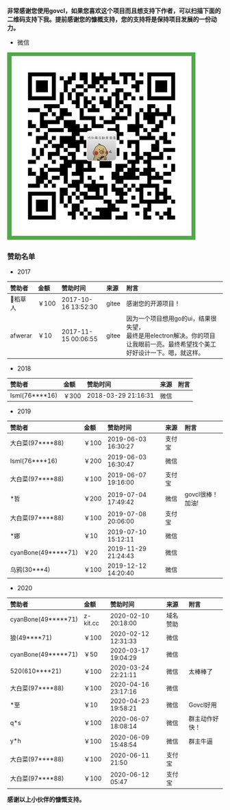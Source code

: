 **非常感谢您使用govcl，如果您喜欢这个项目而且想支持下作者，可以扫描下面的二维码支持下我。提前感谢您的慷概支持，您的支持将是保持项目发展的一份动力。**   

* 微信  

![wechatpay](/assets/images/wechatpay.jpg)  

### 赞助名单  

* 2017  

| 赞助者   | 金额    | 赞助时间 | 来源 | 附言 |  
| :------ | :------ | :----    | :----  | :---- |   
| 稻草人 | ￥100 | 2017-10-16 13:52:30 |  gitee | 感谢您的开源项目！ |  
| afwerar | ￥10 | 2017-11-15 00:06:55 |  gitee | 因为一个项目想用go的ui，结果很失望，<br />最终是用electron解决。你的项目让我眼前一亮。最终希望找个美工好好设计一下。嗯，就这样。 |  

* 2018  

| 赞助者   | 金额    | 赞助时间 | 来源 | 附言 |  
| :------ | :------ | :----    | :----  | :---- |   
| Isml(76****16) | ￥300 | 2018-03-29 21:16:31 |  微信 |  |  

* 2019  

| 赞助者   | 金额    | 赞助时间 | 来源 | 附言 |  
| :------ | :------ | :----    | :----  | :---- |   
| 大白菜(97****88) | ￥100 | 2019-06-03 16:30:27 |  支付宝 |  |  
| Isml(76****16) | ￥200 | 2019-06-03 16:30:47 |  微信 |  |    
| 大白菜(97****88) | ￥100 | 2019-06-07 19:16:00 |  支付宝 |  |  
| *哲 | ￥200 | 2019-07-04 17:49:42 |  微信 | govcl很棒！加油!  |  
| 大白菜(97****88) | ￥100 | 2019-07-08 20:06:00 |  支付宝 |  |  
| *娜 | ￥10 | 2019-07-10 15:12:11 |  微信 |  |  
| cyanBone(49*****71)| ￥20 | 2019-11-29 21:24:43 |  微信 |  |  
| 乌鸦(30***4)| ￥100 | 2019-12-12 14:20:40 |  微信 |  |  

* 2020  

| 赞助者   | 金额    | 赞助时间 | 来源 | 附言 |  
| :------ | :------ | :----    | :----  | :---- |   
| cyanBone(49*****71)| z-kit.cc | 2020-02-10 20:18:00 |  域名赞助   |  |  
| 狼(49****71) | ￥100 | 2020-02-12 12:31:33 |  微信   |  |  
| cyanBone(49*****71)| ￥50 | 2020-03-17 19:04:29|  微信 |  |  
| 520(610****21)| ￥100 | 2020-03-24 22:21:11 |  微信 |  太棒棒了 |  
| 大白菜(97****88)| ￥100 | 2020-04-16 23:17:16 |  微信 |   |  
| *至 | ￥10 | 2020-04-23 19:58:21 |  微信 | Govcl好用  |  
| q*s | ￥100 | 2020-06-07 18:08:14 |  微信 | 群主动作好快！  |  
| y*h | ￥100 | 2020-06-09 15:48:54 |  微信 | 群主牛逼  |  
| 大白菜(97****88) | ￥100 | 2020-06-11 21:50 |  支付宝 |   |  
| 大白菜(97****88) | ￥100 | 2020-06-12 05:47 |  支付宝 |   |  

**感谢以上小伙伴的慷慨支持。** 
